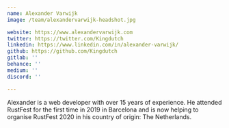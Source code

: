 ```yaml
---
name: Alexander Varwijk
image: /team/alexandervarwijk-headshot.jpg

website: https://www.alexandervarwijk.com
twitter: https://twitter.com/Kingdutch
linkedin: https://www.linkedin.com/in/alexander-varwijk/
github: https://github.com/Kingdutch
gitlab: ''
behance: ''
medium: ''
discord: ''

---
```

Alexander is a web developer with over 15 years of experience. He attended 
RustFest for the first time in 2019 in Barcelona and is now helping to organise
RustFest 2020 in his country of origin: The Netherlands. 
